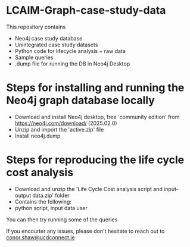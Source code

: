 # LCAIM-Graph-case-study-data

This repository contains
- Neo4j case study database
- Unintegrated case study datasets
- Python code for lifecycle analysis + raw data
- Sample queries
- .dump file for running the DB in Neo4j Desktop


# Steps for installing and running the Neo4j graph database locally

- Download and install Neo4j desktop, free 'community edition' from https://neo4j.com/download/ (2025.02.0)
- Unzip and import the 'active.zip' file 
- Install neo4j.dump 

# Steps for reproducing the life cycle cost analysis

- Download and unzip the 'Life Cycle Cost analysis script and input-output data.zip' folder
- Contains the following:
-    python script, input data user


You can then try running some of the queries 

If you encourter any issues, please don't hesitate to reach out to conor.shaw@ucdconnect.ie
